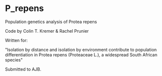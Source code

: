 # P_repens
Population genetics analysis of Protea repens

Code by Colin T. Kremer & Rachel Prunier

Written for:

"Isolation by distance and isolation by environment contribute to population differentiation in Protea repens (Proteaceae L.), a widespread South African species"

Submitted to AJB.
